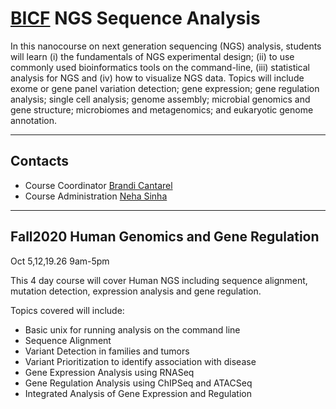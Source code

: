 # [BICF](http://www.utsouthwestern.edu/labs/bioinformatics/) NGS Sequence Analysis

In this nanocourse on next generation sequencing (NGS) analysis, students will learn (i) the fundamentals of NGS experimental design; (ii) to use commonly used bioinformatics tools on the command-line, (iii) statistical analysis for NGS and (iv) how to visualize NGS data.  Topics will include exome or gene panel variation detection; gene expression; gene regulation analysis; single cell analysis; genome assembly; microbial genomics and gene structure; microbiomes and metagenomics; and eukaryotic genome annotation.  

***

## Contacts
* Course Coordinator [Brandi Cantarel](mailto:brandi.cantarel@utsouthwestern.edu)
* Course Administration [Neha Sinha](Neha.Sinha@UTSouthwestern.edu)

***

## Fall2020 Human Genomics and Gene Regulation

Oct 5,12,19.26 9am-5pm

This 4 day course will cover Human NGS including sequence alignment, mutation detection, expression analysis and gene regulation.

Topics covered will include:
- Basic unix for running analysis on the command line
- Sequence Alignment
- Variant Detection in families and tumors
- Variant Prioritization to identify association with disease
- Gene Expression Analysis using RNASeq
- Gene Regulation Analysis using ChIPSeq and ATACSeq
- Integrated Analysis of Gene Expression and Regulation
